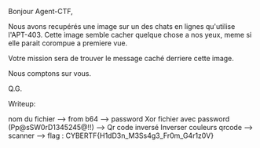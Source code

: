 Bonjour Agent-CTF,

Nous avons recupérés une image sur un des chats en lignes qu'utilise l'APT-403.
Cette image semble cacher quelque chose a nos yeux, meme si elle parait corompue a premiere vue.

Votre mission sera de trouver le message caché derriere cette image.

Nous comptons sur vous.

Q.G.



Writeup:


nom du fichier --> from b64 --> password
Xor fichier avec password (Pp@sSW0rD1345245@!!) --> Qr code inversé
Inverser couleurs qrcode --> scanner --> flag : CYBERTF{H1dD3n_M3Ss4g3_Fr0m_G4r1z0V}

